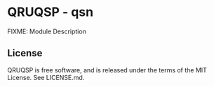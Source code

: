 QRUQSP - qsn
===========================================

FIXME: Module Description

License
-------
QRUQSP is free software, and is released under the terms of the MIT License. See LICENSE.md.
